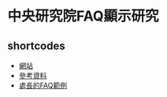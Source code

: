 # 中央研究院FAQ顯示研究



## shortcodes
* [網站](https://asfaqs.github.io)
* [參考資料](https://input.sh/hugo-data-into-content-with-a-shortcode/)
* [處長的FAQ範例](https://ecodb.lass-net.org/LJ/FAQ.html)
